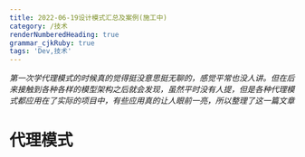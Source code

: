 ```yaml
---
title: 2022-06-19设计模式汇总及案例(施工中)
category: /技术
renderNumberedHeading: true
grammar_cjkRuby: true
tags: 'Dev,技术'
---
```


*第一次学代理模式的时候真的觉得挺没意思挺无聊的，感觉平常也没人讲。但在后来接触到各种各样的模型架构之后就会发现，虽然平时没有人提，但是各种代理模式都应用在了实际的项目中，有些应用真的让人眼前一亮，所以整理了这一篇文章*

# 代理模式